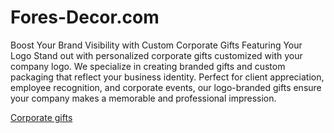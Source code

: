 # Fores-Decor.com
Boost Your Brand Visibility with Custom Corporate Gifts Featuring Your Logo
Stand out with personalized corporate gifts customized with your company logo. We specialize in creating branded gifts and custom packaging that reflect your business identity. Perfect for client appreciation, employee recognition, and corporate events, our logo-branded gifts ensure your company makes a memorable and professional impression.

<span> <a href="https://forest-decor.com/corporate-gifts" target="_blank">Corporate gifts</a>  </span>
